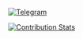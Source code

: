 [![Telegram](https://img.shields.io/badge/Telegram-black?style=flat-square&logo=telegram)](https://t.me/ncglx)

[![Contribution Stats](https://github-contribution-stats.vercel.app/api/?username=x6xty)](https://github.com/LordDashMe/github-contribution-stats/)
